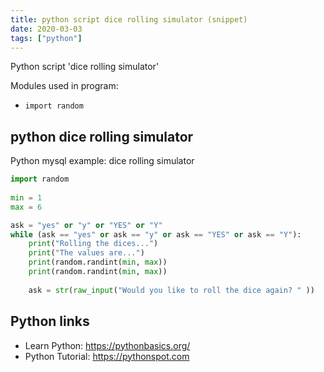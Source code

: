 ```yaml
---
title: python script dice rolling simulator (snippet)
date: 2020-03-03
tags: ["python"]
---
```

Python script 'dice rolling simulator'


Modules used in program: 
* `import random`

## python dice rolling simulator

Python mysql example: dice rolling simulator

```python
import random
	
min = 1
max = 6

ask = "yes" or "y" or "YES" or "Y"
while (ask == "yes" or ask == "y" or ask == "YES" or ask == "Y"):
	print("Rolling the dices...")
	print("The values are...")
	print(random.randint(min, max))
	print(random.randint(min, max))
	
	ask = str(raw_input("Would you like to roll the dice again? " ))

```

## Python links

- Learn Python: https://pythonbasics.org/
- Python Tutorial: https://pythonspot.com
